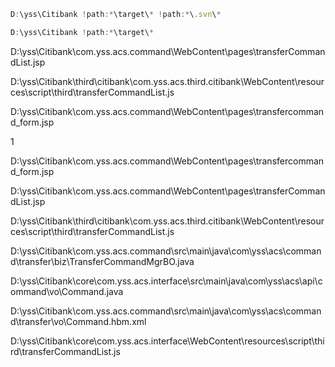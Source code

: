 

```javascript
D:\yss\Citibank !path:*\target\* !path:*\.svn\*
```



```javascript
D:\yss\Citibank !path:*\target\*
```











D:\yss\Citibank\com.yss.acs.command\WebContent\pages\transferCommandList.jsp

D:\yss\Citibank\third\citibank\com.yss.acs.third.citibank\WebContent\resources\script\third\transferCommandList.js

D:\yss\Citibank\com.yss.acs.command\WebContent\pages\transfercommand_form.jsp











1

D:\yss\Citibank\com.yss.acs.command\WebContent\pages\transfercommand_form.jsp

D:\yss\Citibank\com.yss.acs.command\WebContent\pages\transferCommandList.jsp

D:\yss\Citibank\third\citibank\com.yss.acs.third.citibank\WebContent\resources\script\third\transferCommandList.js

D:\yss\Citibank\com.yss.acs.command\src\main\java\com\yss\acs\command\transfer\biz\TransferCommandMgrBO.java

D:\yss\Citibank\core\com.yss.acs.interface\src\main\java\com\yss\acs\api\command\vo\Command.java

D:\yss\Citibank\com.yss.acs.command\src\main\java\com\yss\acs\command\transfer\vo\Command.hbm.xml

D:\yss\Citibank\core\com.yss.acs.interface\WebContent\resources\script\third\transferCommandList.js